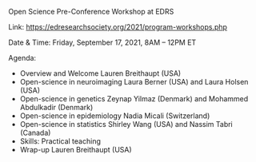 Open Science Pre-Conference Workshop at EDRS 

Link: https://edresearchsociety.org/2021/program-workshops.php

Date & Time: Friday, September 17, 2021, 8AM – 12PM ET

Agenda: 
- Overview and Welcome Lauren Breithaupt (USA)  
- Open-science in neuroimaging Laura Berner (USA) and Laura Holsen (USA)
- Open-science in genetics Zeynap Yilmaz (Denmark) and Mohammed Abdulkadir (Denmark)
- Open-science in epidemiology Nadia Micali (Switzerland)
- Open-science in statistics Shirley Wang (USA) and Nassim Tabri (Canada)
- Skills: Practical teaching
- Wrap-up Lauren Breithaupt (USA)
